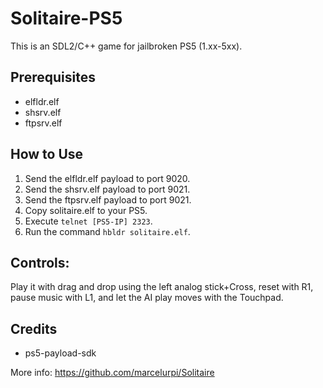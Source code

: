# Solitaire-PS5
This is an SDL2/C++ game for jailbroken PS5 (1.xx-5xx).

## Prerequisites
- elfldr.elf
- shsrv.elf
- ftpsrv.elf

## How to Use
1. Send the elfldr.elf payload to port 9020.
2. Send the shsrv.elf payload to port 9021.
3. Send the ftpsrv.elf payload to port 9021.
4. Copy solitaire.elf to your PS5.
5. Execute `telnet [PS5-IP] 2323`.
6. Run the command `hbldr solitaire.elf`.

## Controls: 
Play it with drag and drop using the left analog stick+Cross, reset with R1, pause music with L1, and let the AI play moves with the Touchpad.

## Credits
- ps5-payload-sdk

More info: https://github.com/marcelurpi/Solitaire
